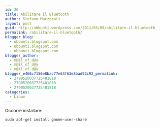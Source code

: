 ```yaml
---
id: 20
title: Abilitare il Bluetooth
author: Stefano Marzorati
layout: post
guid: http://ubbunti.wordpress.com/2011/03/05/abilitare-il-bluetooth
permalink: /abilitare-il-bluetooth/
blogger_blog:
  - ubbunti.blogspot.com
  - ubbunti.blogspot.com
  - ubbunti.blogspot.com
blogger_author:
  - m@il_of_d@y
  - m@il_of_d@y
  - m@il_of_d@y
blogger_e466c7156e8bac77e64f63e8bad92c92_permalink:
  - 2790520037725481818
  - 2790520037725481818
  - 2790520037725481818
categories:
  - Linux
---
```

Occorre installare:

`sudo apt-get install gnome-user-share`
